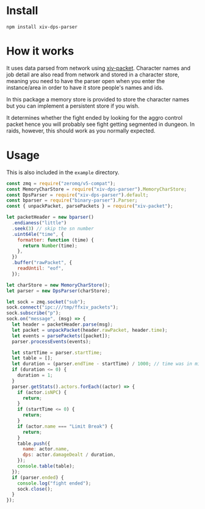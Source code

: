 # Install

`npm install xiv-dps-parser`

# How it works

It uses data parsed from network using [xiv-packet](https://github.com/freehaha/xiv-packet).
Character names and job detail are also read from network and stored in a
character store, meaning you need to have the parser open when you enter the
instance/area in order to have it store people's names and ids.

In this package a memory store is provided to store the character names but you
can implement a persistent store if you wish.

It determines whether the fight ended by looking for the aggro control packet
hence you will probably see fight getting segmented in dungeon. In raids, however,
this should work as you normally expected.

# Usage

This is also included in the `example` directory.

```javascript
const zmq = require("zeromq/v5-compat");
const MemoryCharStore = require("xiv-dps-parser").MemoryCharStore;
const DpsParser = require("xiv-dps-parser").default;
const bparser = require("binary-parser").Parser;
const { unpackPacket, parsePackets } = require("xiv-packet");

let packetHeader = new bparser()
  .endianess("little")
  .seek(3) // skip the sn number
  .uint64le("time", {
    formatter: function (time) {
      return Number(time);
    },
  })
  .buffer("rawPacket", {
    readUntil: "eof",
  });

let charStore = new MemoryCharStore();
let parser = new DpsParser(charStore);

let sock = zmq.socket("sub");
sock.connect("ipc:///tmp/ffxiv_packets");
sock.subscribe("p");
sock.on("message", (msg) => {
  let header = packetHeader.parse(msg);
  let packet = unpackPacket(header.rawPacket, header.time);
  let events = parsePackets([packet]);
  parser.processEvents(events);

  let startTime = parser.startTime;
  let table = [];
  let duration = (parser.endTime - startTime) / 1000; // time was in miliseconds
  if (duration <= 0) {
    duration = 1;
  }
  parser.getStats().actors.forEach((actor) => {
    if (actor.isNPC) {
      return;
    }
    if (startTime <= 0) {
      return;
    }
    if (actor.name === "Limit Break") {
      return;
    }
    table.push({
      name: actor.name,
      dps: actor.damageDealt / duration,
    });
    console.table(table);
  });
  if (parser.ended) {
    console.log("fight ended");
    sock.close();
  }
});
```

